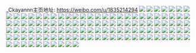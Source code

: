 _Ckayannn主页地址: https://weibo.com/u/1835214294 
![](https://wx4.sinaimg.cn/mw2000/6d6325d6ly1h8wlhevvnhj22c0340kjm.jpg) 
![](https://wx4.sinaimg.cn/mw2000/6d6325d6ly1h8wmaiecedj22c0340u0y.jpg) 
![](https://wx4.sinaimg.cn/mw2000/6d6325d6gy1h809x01mqij22c03404qq.jpg) 
![](https://wx4.sinaimg.cn/mw2000/6d6325d6gy1h809wruswrj228g2za7wi.jpg) 
![](https://wx4.sinaimg.cn/mw2000/6d6325d6gy1h809x8nlx3j22c0340npf.jpg) 
![](https://wx4.sinaimg.cn/mw2000/6d6325d6gy1h809x2oiv6j22bz33z4qs.jpg) 
![](https://wx4.sinaimg.cn/mw2000/6d6325d6gy1h809wtwk4aj223a2sd4qq.jpg) 
![](https://wx4.sinaimg.cn/mw2000/6d6325d6gy1h809wq52jmj221y2qkqv5.jpg) 
![](https://wx4.sinaimg.cn/mw2000/6d6325d6gy1h809wvq5tcj22c0340e82.jpg) 
![](https://wx4.sinaimg.cn/mw2000/6d6325d6gy1h809wy78rvj22c0340x6q.jpg) 
![](https://wx4.sinaimg.cn/mw2000/6d6325d6gy1h5h2dtn08xj22b232qe84.jpg) 
![](https://wx4.sinaimg.cn/mw2000/6d6325d6gy1h5h2d7mev2j225l2vghdv.jpg) 
![](https://wx4.sinaimg.cn/mw2000/6d6325d6gy1h5h2cyd1brj21mh25zx6q.jpg) 
![](https://wx4.sinaimg.cn/mw2000/6d6325d6gy1h46takqjxgj21kw2dc1kx.jpg) 
![](https://wx4.sinaimg.cn/mw2000/6d6325d6gy1h46taik4mvj21kw2dc4qp.jpg) 
![](https://wx4.sinaimg.cn/mw2000/6d6325d6gy1h46talzhtwj21kw2dc1kx.jpg) 
![](https://wx4.sinaimg.cn/mw2000/6d6325d6gy1h46tag87pwj21kw2dchcb.jpg) 
![](https://wx4.sinaimg.cn/mw2000/6d6325d6gy1h46tajopmcj21kx2de1kx.jpg) 
![](https://wx4.sinaimg.cn/mw2000/6d6325d6gy1h46taefgduj21kw2dc4qp.jpg) 
![](https://wx4.sinaimg.cn/mw2000/6d6325d6gy1h46tacxy80j21kw2dc7wh.jpg) 
![](https://wx4.sinaimg.cn/mw2000/6d6325d6gy1h46tablxlbj22dc1kw1kx.jpg) 
![](https://wx4.sinaimg.cn/mw2000/6d6325d6gy1h46tah6p1uj21kw2dchdf.jpg) 
![](https://wx4.sinaimg.cn/mw2000/6d6325d6ly1h34uiyb9xxj20vc15s4bf.jpg) 
![](https://wx4.sinaimg.cn/mw2000/6d6325d6ly1h34uizxjdxj22801o0x6p.jpg) 
![](https://wx4.sinaimg.cn/mw2000/6d6325d6ly1h34uiy0mp0j20vc15sah8.jpg) 
![](https://wx4.sinaimg.cn/mw2000/6d6325d6ly1h34uixppbxj20vc15stnk.jpg) 
![](https://wx4.sinaimg.cn/mw2000/6d6325d6ly1h34unhkft1j22c0340e82.jpg) 
![](https://wx4.sinaimg.cn/mw2000/6d6325d6ly1h2t6oaqqtlj20r10um0uy.jpg) 
![](https://wx4.sinaimg.cn/mw2000/6d6325d6ly1h1tf4tpt4wj222k2rj7wi.jpg) 
![](https://wx4.sinaimg.cn/mw2000/6d6325d6ly1h1tf4sfq8jj22ac31rhdv.jpg) 
![](https://wx4.sinaimg.cn/mw2000/6d6325d6ly1h1tf4v55tyj22c0340x6q.jpg) 
![](https://wx4.sinaimg.cn/mw2000/6d6325d6ly1h1d2m1nyh1j23402c0u0z.jpg) 
![](https://wx4.sinaimg.cn/mw2000/6d6325d6ly1h1d2luzp29j23402c0kjn.jpg) 
![](https://wx4.sinaimg.cn/mw2000/6d6325d6ly1h1d2motvwkj223u35sb2b.jpg) 
![](https://wx4.sinaimg.cn/mw2000/6d6325d6ly1h1d2m5u6awj22c02c01kz.jpg) 
![](https://wx4.sinaimg.cn/mw2000/6d6325d6ly1h1d2lqgwtoj23402c0qv7.jpg) 
![](https://wx4.sinaimg.cn/mw2000/6d6325d6gy1gzdg8oez61j20lc0sgah9.jpg) 
![](https://wx4.sinaimg.cn/mw2000/6d6325d6gy1gzdg8ntulsj20sg0lcdnj.jpg) 
![](https://wx4.sinaimg.cn/mw2000/6d6325d6gy1gyw1nq64k3j22c0340x6q.jpg) 
![](https://wx4.sinaimg.cn/mw2000/6d6325d6gy1gyw1p6mfvaj22c0340e82.jpg) 
![](https://wx4.sinaimg.cn/mw2000/6d6325d6gy1gyw1nkuzcmj21t52evhdu.jpg) 
![](https://wx4.sinaimg.cn/mw2000/6d6325d6gy1gyw1p3cb01j225c2v4qv6.jpg) 
![](https://wx4.sinaimg.cn/mw2000/6d6325d6gy1gyw1nnk1qvj21lo24w1ky.jpg) 
![](https://wx4.sinaimg.cn/mw2000/6d6325d6gy1gy90xcdmhsj22c03401ky.jpg) 
![](https://wx4.sinaimg.cn/mw2000/6d6325d6gy1gy90y2j9uhj22aa31pe82.jpg) 
![](https://wx4.sinaimg.cn/mw2000/6d6325d6gy1gy90y5wunmj21lg24mkjl.jpg) 
![](https://wx4.sinaimg.cn/mw2000/6d6325d6gy1gy90y8bdkbj21o0280u0x.jpg) 
![](https://wx4.sinaimg.cn/mw2000/6d6325d6ly1gwsx3i940oj22c03407wi.jpg) 
![](https://wx4.sinaimg.cn/mw2000/6d6325d6ly1gwsx3dzy9zj21sc2dsu0g.jpg) 
![](https://wx4.sinaimg.cn/mw2000/6d6325d6ly1gwsx3msykaj22c0340hdu.jpg) 
![](https://wx4.sinaimg.cn/mw2000/6d6325d6ly1gwsx3ey7gqj22ds1sckf1.jpg) 
![](https://wx4.sinaimg.cn/mw2000/6d6325d6ly1gwsx3kedm5j23402c0b2b.jpg) 
![](https://wx4.sinaimg.cn/mw2000/6d6325d6ly1gwsx3gh2e5j22ds1scqv5.jpg) 
![](https://wx4.sinaimg.cn/mw2000/6d6325d6ly1gwdt7anlqij22c0340x6q.jpg) 
![](https://wx4.sinaimg.cn/mw2000/6d6325d6ly1gwdt7btj98j21sc2dsnfi.jpg) 
![](https://wx4.sinaimg.cn/mw2000/6d6325d6ly1gwdt7d0q1hj2292303kjl.jpg) 
![](https://wx4.sinaimg.cn/mw2000/6d6325d6ly1gwdt7fa0ggj22842yt1kz.jpg) 
![](https://wx4.sinaimg.cn/mw2000/6d6325d6ly1gwdt7gta2gj21sc2dstv4.jpg) 
![](https://wx4.sinaimg.cn/mw2000/6d6325d6ly1gwdt7julu6j225b2v3u0y.jpg) 
![](https://wx4.sinaimg.cn/mw2000/6d6325d6ly1gvyntgkzcmj23402c07wl.jpg) 
![](https://wx4.sinaimg.cn/mw2000/6d6325d6ly1gvyntj3ba1j23402cc4qq.jpg) 
![](https://wx4.sinaimg.cn/mw2000/6d6325d6ly1gvyntrpe50j22zg28mb2c.jpg) 
![](https://wx4.sinaimg.cn/mw2000/6d6325d6ly1gvynt58jxcj23402c0u0y.jpg) 
![](https://wx4.sinaimg.cn/mw2000/6d6325d6ly1gvyntltqe5j23402ccx6q.jpg) 
![](https://wx4.sinaimg.cn/mw2000/6d6325d6ly1gvynta1v2xj23402c0u0y.jpg) 
![](https://wx4.sinaimg.cn/mw2000/6d6325d6ly1gvx38jsf3yj21sc2dsb29.jpg) 
![](https://wx4.sinaimg.cn/mw2000/6d6325d6ly1gvx38kw56uj21sc2ds7wh.jpg) 
![](https://wx4.sinaimg.cn/mw2000/0020cn4yly1gud7w55mg5j61i65514qr02.jpg) 
![](https://wx4.sinaimg.cn/mw2000/0020cn4yly1gud6a4kq6aj62592v07wi02.jpg) 
![](https://wx4.sinaimg.cn/mw2000/0020cn4yly1gud7rtdtugj610y7j9hdv02.jpg) 
![](https://wx4.sinaimg.cn/mw2000/0020cn4yly1gud7s3eyhuj623u35snpf02.jpg) 
![](https://wx4.sinaimg.cn/mw2000/0020cn4yly1gud6a2x12wj61qi2bre5c02.jpg) 
![](https://wx4.sinaimg.cn/mw2000/0020cn4yly1gud69v9er6j62682wbtuh02.jpg) 
![](https://wx4.sinaimg.cn/mw2000/0020cn4yly1gud69tyrvwj62ds1scx1t02.jpg) 
![](https://wx4.sinaimg.cn/mw2000/0020cn4yly1gud7yjtnnjj63402c01kx02.jpg) 
![](https://wx4.sinaimg.cn/mw2000/0020cn4yly1gud6ij41saj61r92cdx6p02.jpg) 
![](https://wx4.sinaimg.cn/mw2000/0020cn4yly1gud6us7hqbj61sc2dse8102.jpg) 
![](https://wx4.sinaimg.cn/mw2000/0020cn4yly1gud6ur7l2lj61sc2dsnpd02.jpg) 
![](https://wx4.sinaimg.cn/mw2000/0020cn4yly1gud6utj0s3j61sc2dsqv502.jpg) 
![](https://wx4.sinaimg.cn/mw2000/0020cn4yly1gud7xmx0y2j62802yonpd02.jpg) 
![](https://wx4.sinaimg.cn/mw2000/6d6325d6ly1gud69y0jhpj22802yo4qr.jpg) 
![](https://wx4.sinaimg.cn/mw2000/0020cn4yly1gud7rvk8usj61pc4jgkjn02.jpg) 
![](https://wx4.sinaimg.cn/mw2000/0020cn4yly1gud7ryd5vrj613s6zze8402.jpg) 
![](https://wx4.sinaimg.cn/mw2000/0020cn4yly1gud7s04ajkj61pc4jg7wj02.jpg) 
![](https://wx4.sinaimg.cn/mw2000/0020cn4yly1gud7ufsgk9j618s67vkjm02.jpg) 
![](https://wx4.sinaimg.cn/mw2000/6d6325d6ly1grx7k1ln83j22c03407wj.jpg) 
![](https://wx4.sinaimg.cn/mw2000/6d6325d6ly1grx7ixt2uzj21s52ds1gb.jpg) 
![](https://wx4.sinaimg.cn/mw2000/6d6325d6ly1grx7jm7xddj22bb3324qr.jpg) 
![](https://wx4.sinaimg.cn/mw2000/6d6325d6ly1grx7jx7w39j21sc2dsu0x.jpg) 
![](https://wx4.sinaimg.cn/mw2000/6d6325d6ly1grx7keqx2ej22802yoqv7.jpg) 
![](https://wx4.sinaimg.cn/mw2000/6d6325d6ly1grx7jul8h0j21q82az44j.jpg) 
![](https://wx4.sinaimg.cn/mw2000/6d6325d6ly1grx7kj8lvrj20wr17othp.jpg) 
![](https://wx4.sinaimg.cn/mw2000/6d6325d6ly1grx7jqownbj22c02c04qs.jpg) 
![](https://wx4.sinaimg.cn/mw2000/6d6325d6ly1grx7j2qtr6j22c0340u0z.jpg) 
![](https://wx4.sinaimg.cn/mw2000/6d6325d6ly1grx7jtqnlfj22c02c0x6p.jpg) 
![](https://wx4.sinaimg.cn/mw2000/6d6325d6ly1grx7jfqwzkj233y2bye81.jpg) 
![](https://wx4.sinaimg.cn/mw2000/6d6325d6ly1grx7jiku7jj22c02c01kx.jpg) 
![](https://wx4.sinaimg.cn/mw2000/6d6325d6ly1grx7ja3fk8j22c02c01l0.jpg) 
![](https://wx4.sinaimg.cn/mw2000/6d6325d6ly1grx7ki69wuj23402c0e84.jpg) 
![](https://wx4.sinaimg.cn/mw2000/6d6325d6ly1grx7j5myhaj22c02c0hdu.jpg) 
![](https://wx4.sinaimg.cn/mw2000/6d6325d6ly1grx7kacr52j22c0340u10.jpg) 
![](https://wx4.sinaimg.cn/mw2000/6d6325d6ly1grx7jdsi42j22c02c04qr.jpg) 
![](https://wx4.sinaimg.cn/mw2000/6d6325d6ly1grx7k5w891j22c0340qv7.jpg) 
![](https://wx4.sinaimg.cn/mw2000/6d6325d6ly1gpfz2gex2sj227a2xqkjl.jpg) 
![](https://wx4.sinaimg.cn/mw2000/6d6325d6ly1gpfz2i8sglj22852yvb29.jpg) 
![](https://wx4.sinaimg.cn/mw2000/6d6325d6ly1gpfz2m1repj226m2wue81.jpg) 
![](https://wx4.sinaimg.cn/mw2000/6d6325d6ly1gpfz2em9zrj22c0340kjl.jpg) 
![](https://wx4.sinaimg.cn/mw2000/6d6325d6ly1gp64adukjkj2289289quy.jpg) 
![](https://wx4.sinaimg.cn/mw2000/6d6325d6ly1gp64acutayj21sc2dshdt.jpg) 
![](https://wx4.sinaimg.cn/mw2000/6d6325d6ly1gozxuhblfdj23402c0b2a.jpg) 
![](https://wx4.sinaimg.cn/mw2000/6d6325d6ly1gozxtx6dnzj22c02c0kjn.jpg) 
![](https://wx4.sinaimg.cn/mw2000/6d6325d6ly1gq95f90qvqj22c03407wj.jpg) 
![](https://wx4.sinaimg.cn/mw2000/6d6325d6ly1gozxue63jqj227z2yn4qq.jpg) 
![](https://wx4.sinaimg.cn/mw2000/6d6325d6ly1gq94tvz8z5j22c02c0b2a.jpg) 
![](https://wx4.sinaimg.cn/mw2000/6d6325d6ly1gq94ora6ckj22c0340u0x.jpg) 
![](https://wx4.sinaimg.cn/mw2000/6d6325d6ly1gq94uiw3ehj21m825nhav.jpg) 
![](https://wx4.sinaimg.cn/mw2000/6d6325d6ly1gq95f759c6j22c02c0qv6.jpg) 
